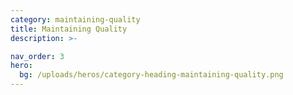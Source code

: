 ```yaml
---
category: maintaining-quality
title: Maintaining Quality
description: >-

nav_order: 3
hero:
  bg: /uploads/heros/category-heading-maintaining-quality.png
---
```

